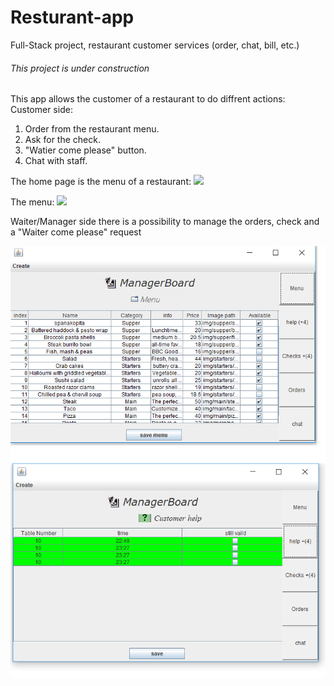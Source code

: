 # Resturant-app
Full-Stack project, restaurant customer services (order, chat, bill, etc.)


###### This project is under construction




This app allows the customer of a restaurant to do diffrent actions:
Customer side:
1. Order from the restaurant menu.
2. Ask for the check.
3. "Watier come please" button.
4. Chat with staff.

The home page is the menu of a restaurant:
<img src="https://github.com/Yoavlo/Resturant-app/blob/yoav/restaurant/WebContent/web-resturant/img/readme/homepage.bmp">

The menu:
<img src="https://github.com/Yoavlo/Resturant-app/blob/yoav/restaurant/WebContent/web-resturant/img/readme/menu.bmp">

Waiter/Manager side there is a possibility to manage the orders, check and a "Waiter come please" request

<img src="https://github.com/Yoavlo/Resturant-app/blob/yoav/restaurant/WebContent/web-resturant/img/readme/mangerboard.bmp">



